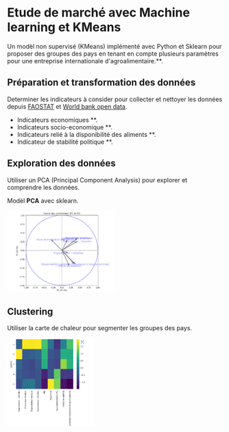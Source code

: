# Etude de marché avec Machine learning et KMeans

Un modèl non supervisé (KMeans) implémenté avec Python et Sklearn pour proposer des groupes des pays en tenant en compte plusieurs paramètres pour une entreprise internationale d'agroalimentaire.**.

## Préparation et transformation des données

Determiner les indicateurs à consider pour collecter et nettoyer les données depuis [FAOSTAT](https://www.fao.org/faostat/en/) et [World bank open data](https://donnees.banquemondiale.org/).
- Indicateurs economiques **.
- Indicateurs socio-economique **.
- Indicateurs relié à la disponibilité des aliments **.
- Indicateur de stabilité politique **.

## Exploration des données

Utiliser un PCA (Principal Component Analysis) pour explorer et comprendre les données.

 Modèl **PCA** avec sklearn.

<img alt="cerle" width="50%" src="./cercle de correlation.PNG" style="padding-right:10px;" />

## Clustering

Utiliser la carte de chaleur pour segmenter les groupes des pays.


<img alt="Clusters" width="40%" src="./clusters.PNG" style="padding-right:10px;" />
